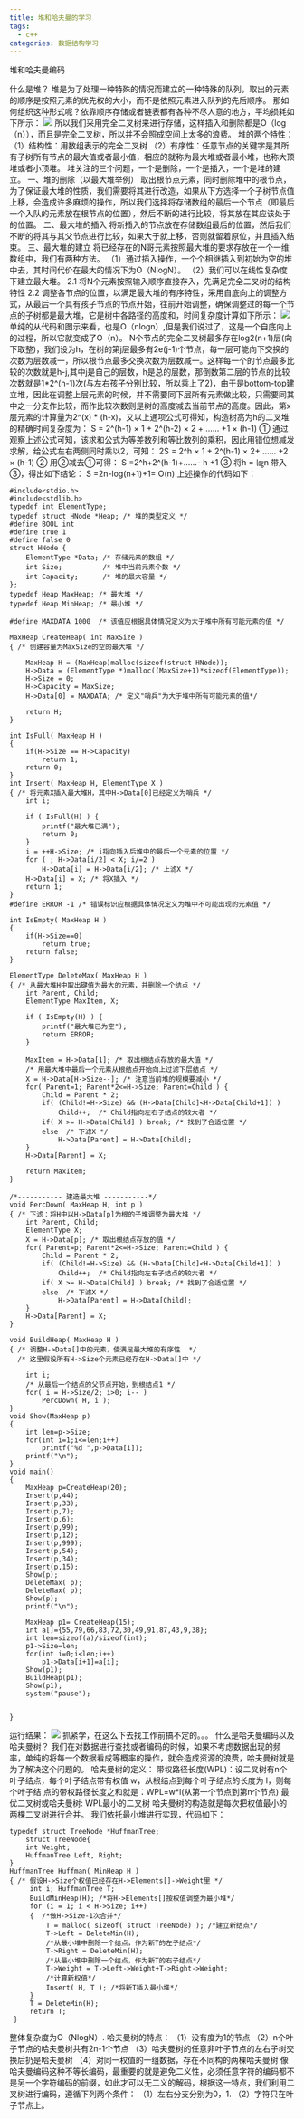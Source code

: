 ```yaml
---
title: 堆和哈夫曼的学习
tags:
  - c++ 
categories: 数据结构学习
---
```

堆和哈夫曼编码
<!-- more -->
什么是堆？
堆是为了处理一种特殊的情况而建立的一种特殊的队列，取出的元素的顺序是按照元素的优先权的大小，而不是依照元素进入队列的先后顺序。
那如何组织这种形式呢？依靠顺序存储或者链表都有各种不尽人意的地方，平均损耗如下所示：
![](1.png)
所以我们采用完全二叉树来进行存储，这样插入和删除都是O（log（n）），而且是完全二叉树，所以并不会照成空间上太多的浪费。
堆的两个特性：
（1）结构性：用数组表示的完全二叉树
（2）有序性：任意节点的关键字是其所有子树所有节点的最大值或者最小值，相应的就称为最大堆或者最小堆，也称大顶堆或者小顶堆。
堆关注的三个问题，一个是删除，一个是插入，一个是堆的建立。
一、堆的删除（以最大堆举例）
取出根节点元素，同时删除堆中的根节点，为了保证最大堆的性质，我们需要将其进行改造，如果从下方选择一个子树节点值上移，会造成许多麻烦的操作，所以我们选择将存储数组的最后一个节点（即最后一个入队的元素放在根节点的位置），然后不断的进行比较，将其放在其应该处于的位置。
二、最大堆的插入
将新插入的节点放在存储数组最后的位置，然后我们不断的将其与其父节点进行比较，如果大于就上移，否则就留着原位，并且插入结束。
三、最大堆的建立
将已经存在的N哥元素按照最大堆的要求存放在一个一维数组中，我们有两种方法。
（1）通过插入操作，一个个相继插入到初始为空的堆中去，其时间代价在最大的情况下为O（NlogN）。
（2）我们可以在线性复杂度下建立最大堆。
    2.1 将N个元素按照输入顺序直接存入，先满足完全二叉树的结构特性
    2.2 调整各节点的位置，以满足最大堆的有序特性，采用自底向上的调整方式，从最后一个具有孩子节点的节点开始，往前开始调整，确保调整过的每一个节点的子树都是最大堆，它是树中各路径的高度和，时间复杂度计算如下所示：
![](2.png)
单纯的从代码和图示来看，也是O（nlogn）,但是我们说过了，这是一个自底向上的过程，所以它就变成了O（n）。
N个节点的完全二叉树最多存在log2(n+1)层(向下取整)，我们设为h，在树的第j层最多有2e(j-1)个节点，每一层可能向下交换的次数为层数减一，所以根节点最多交换次数为层数减一。这样每一个的节点最多比较的次数就是h-j,其中j是自己的层数，h是总的层数，那倒数第二层的节点的比较次数就是1*2^(h-1)次(与左右孩子分别比较，所以乘上了2)，由于是bottom-top建立堆，因此在调整上层元素的时候，并不需要同下层所有元素做比较，只需要同其中之一分支作比较，而作比较次数则是树的高度减去当前节点的高度。因此，第x层元素的计算量为2^(x) * (h-x)，又以上通项公式可得知，构造树高为h的二叉堆的精确时间复杂度为： 
S = 2^(h-1) × 1 + 2^(h-2) × 2 + …… +1 × (h-1) ①
通过观察上述公式可知，该求和公式为等差数列和等比数列的乘积，因此用错位想减发求解，给公式左右两侧同时乘以2，可知： 
2S = 2^h × 1 + 2^(h-1) × 2+ …… +2 × (h-1) ②
用②减去①可得： S =2^h+2^(h-1)+……- h +1 ③
将h = ㏒n 带入③，得出如下结论：
S =2n-log(n+1)+1= O(n)
上述操作的代码如下：
	
	#include<stdio.h>
	#include<stdlib.h>
	typedef int ElementType;
	typedef struct HNode *Heap; /* 堆的类型定义 */
	#define BOOL int
	#define true 1
	#define false 0
	struct HNode {
	    ElementType *Data; /* 存储元素的数组 */
	    int Size;          /* 堆中当前元素个数 */
	    int Capacity;      /* 堆的最大容量 */
	};
	typedef Heap MaxHeap; /* 最大堆 */
	typedef Heap MinHeap; /* 最小堆 */
	
	#define MAXDATA 1000  /* 该值应根据具体情况定义为大于堆中所有可能元素的值 */
	
	MaxHeap CreateHeap( int MaxSize )
	{ /* 创建容量为MaxSize的空的最大堆 */
	
	    MaxHeap H = (MaxHeap)malloc(sizeof(struct HNode));
	    H->Data = (ElementType *)malloc((MaxSize+1)*sizeof(ElementType));
	    H->Size = 0;
	    H->Capacity = MaxSize;
	    H->Data[0] = MAXDATA; /* 定义"哨兵"为大于堆中所有可能元素的值*/
	
	    return H;
	}
	
	int IsFull( MaxHeap H )
	{   
		if(H->Size == H->Capacity)
			return 1;
		return 0;
	}
	int Insert( MaxHeap H, ElementType X )
	{ /* 将元素X插入最大堆H，其中H->Data[0]已经定义为哨兵 */
	    int i;
	 
	    if ( IsFull(H) ) { 
	        printf("最大堆已满");
	        return 0;
	    }
	    i = ++H->Size; /* i指向插入后堆中的最后一个元素的位置 */
	    for ( ; H->Data[i/2] < X; i/=2 )
	        H->Data[i] = H->Data[i/2]; /* 上滤X */
	    H->Data[i] = X; /* 将X插入 */
	    return 1;
	}
	#define ERROR -1 /* 错误标识应根据具体情况定义为堆中不可能出现的元素值 */
	
	int IsEmpty( MaxHeap H )
	{
		if(H->Size==0)
			return true;
		return false;
	}
	
	ElementType DeleteMax( MaxHeap H )
	{ /* 从最大堆H中取出键值为最大的元素，并删除一个结点 */
	    int Parent, Child;
	    ElementType MaxItem, X;
	
	    if ( IsEmpty(H) ) {
	        printf("最大堆已为空");
	        return ERROR;
	    }
	
	    MaxItem = H->Data[1]; /* 取出根结点存放的最大值 */
	    /* 用最大堆中最后一个元素从根结点开始向上过滤下层结点 */
	    X = H->Data[H->Size--]; /* 注意当前堆的规模要减小 */
	    for( Parent=1; Parent*2<=H->Size; Parent=Child ) {
	        Child = Parent * 2;
	        if( (Child!=H->Size) && (H->Data[Child]<H->Data[Child+1]) )
	            Child++;  /* Child指向左右子结点的较大者 */
	        if( X >= H->Data[Child] ) break; /* 找到了合适位置 */
	        else  /* 下滤X */
	            H->Data[Parent] = H->Data[Child];
	    }
	    H->Data[Parent] = X;
	
	    return MaxItem;
	} 
	
	/*----------- 建造最大堆 -----------*/
	void PercDown( MaxHeap H, int p )
	{ /* 下滤：将H中以H->Data[p]为根的子堆调整为最大堆 */
	    int Parent, Child;
	    ElementType X;
	    X = H->Data[p]; /* 取出根结点存放的值 */
	    for( Parent=p; Parent*2<=H->Size; Parent=Child ) {
	        Child = Parent * 2;
	        if( (Child!=H->Size) && (H->Data[Child]<H->Data[Child+1]) )
	            Child++;  /* Child指向左右子结点的较大者 */
	        if( X >= H->Data[Child] ) break; /* 找到了合适位置 */
	        else  /* 下滤X */
	            H->Data[Parent] = H->Data[Child];
	    }
	    H->Data[Parent] = X;
	}
	
	void BuildHeap( MaxHeap H )
	{ /* 调整H->Data[]中的元素，使满足最大堆的有序性  */
	  /* 这里假设所有H->Size个元素已经存在H->Data[]中 */
	
	    int i;
	    /* 从最后一个结点的父节点开始，到根结点1 */
	    for( i = H->Size/2; i>0; i-- )
	        PercDown( H, i );
	}
	void Show(MaxHeap p) 
	{
		int len=p->Size;
		for(int i=1;i<=len;i++)
			printf("%d ",p->Data[i]);
		printf("\n");
	}
	void main()
	{
		MaxHeap p=CreateHeap(20);
		Insert(p,44);
		Insert(p,33);
		Insert(p,7);
		Insert(p,6);
		Insert(p,99);
		Insert(p,12);
		Insert(p,999);
		Insert(p,54);
		Insert(p,34);
		Insert(p,15);
		Show(p);
		DeleteMax( p);
		DeleteMax( p);
		Show(p);
		printf("\n");
	 
		MaxHeap p1= CreateHeap(15);
		int a[]={55,79,66,83,72,30,49,91,87,43,9,38};
		int len=sizeof(a)/sizeof(int);
		p1->Size=len;
		for(int i=0;i<len;i++)
			p1->Data[i+1]=a[i];
		Show(p1);
	    BuildHeap(p1);
		Show(p1);
		system("pause");
		
	
	}

运行结果：
![](3.png)
抓紧学，在这么下去找工作前搞不定的。。。
什么是哈夫曼编码以及哈夫曼树？
我们在对数据进行查找或者编码的时候，如果不考虑数据出现的频率，单纯的将每一个数据看成等概率的操作，就会造成资源的浪费，哈夫曼树就是为了解决这个问题的。
哈夫曼树的定义：
带权路径长度(WPL)：设二叉树有n个叶子结点，每个叶子结点带有权值 w，从根结点到每个叶子结点的长度为 l，则每个叶子结
点的带权路径长度之和就是：WPL=w*l(从第一个节点到第n个节点)
最优二叉树或哈夫曼树: WPL最小的二叉树
哈夫曼树的构造就是每次把权值最小的两棵二叉树进行合并。
我们依托最小堆进行实现，代码如下：

	typedef struct TreeNode *HuffmanTree;
		struct TreeNode{
		int Weight;
		HuffmanTree Left, Right;
	}
	HuffmanTree Huffman( MinHeap H )
	{ /* 假设H->Size个权值已经存在H->Elements[]->Weight里 */
		 int i; HuffmanTree T;
		 BuildMinHeap(H); /*将H->Elements[]按权值调整为最小堆*/
		 for (i = 1; i < H->Size; i++)
         { 	/*做H->Size-1次合并*/
			 T = malloc( sizeof( struct TreeNode) ); /*建立新结点*/
			 T->Left = DeleteMin(H);
			 /*从最小堆中删除一个结点，作为新T的左子结点*/
			 T->Right = DeleteMin(H);
			 /*从最小堆中删除一个结点，作为新T的右子结点*/
			 T->Weight = T->Left->Weight+T->Right->Weight;
			 /*计算新权值*/
			 Insert( H, T ); /*将新T插入最小堆*/
		 }
		 T = DeleteMin(H);
		 return T;
     }

整体复杂度为O（NlogN）.
哈夫曼树的特点：
（1）没有度为1的节点
（2）n个叶子节点的哈夫曼树共有2n-1个节点
（3）哈夫曼树的任意非叶子节点的左右子树交换后扔是哈夫曼树
（4）对同一权值的一组数据，存在不同构的两棵哈夫曼树
像哈夫曼编码这种不等长编码，最重要的就是避免二义性，必须任意字符的编码都不是另一个字符编码的前缀，如此才可以无二义的解码，根据这一特点，我们利用二叉树进行编码，遵循下列两个条件：
（1）左右分支分别为0，1.
（2）字符只在叶子节点上。











